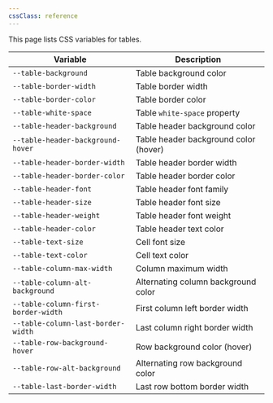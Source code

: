 ```yaml
---
cssClass: reference
---
```


This page lists CSS variables for tables.

| Variable                            | Description                           |
| ----------------------------------- | ------------------------------------- |
| `--table-background`                | Table background color                |
| `--table-border-width`              | Table border width                    |
| `--table-border-color`              | Table border color                    |
| `--table-white-space`               | Table `white-space` property          |
| `--table-header-background`         | Table header background color         |
| `--table-header-background-hover`   | Table header background color (hover) |
| `--table-header-border-width`       | Table header border width             |
| `--table-header-border-color`       | Table header border color             |
| `--table-header-font`               | Table header font family              |
| `--table-header-size`               | Table header font size                |
| `--table-header-weight`             | Table header font weight              |
| `--table-header-color`              | Table header text color               |
| `--table-text-size`                 | Cell font size                        |
| `--table-text-color`                | Cell text color                       |
| `--table-column-max-width`          | Column maximum width                  |
| `--table-column-alt-background`     | Alternating column background color   |
| `--table-column-first-border-width` | First column left border width        |
| `--table-column-last-border-width`  | Last column right border width        |
| `--table-row-background-hover`      | Row background color (hover)          |
| `--table-row-alt-background`        | Alternating row background color      |
| `--table-last-border-width`         | Last row bottom border width          |

